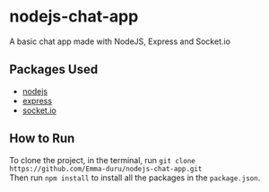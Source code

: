# nodejs-chat-app
A basic chat app made with NodeJS, Express and Socket.io

## Packages Used
* [nodejs](https://nodejs.org/)
* [express](https://expressjs.com/)
* [socket.io](https://socket.io/)

## How to Run
To clone the project, in the terminal, run `git clone https://github.com/Emma-duru/nodejs-chat-app.git`  
Then run `npm install` to install all the packages in the `package.json`.


